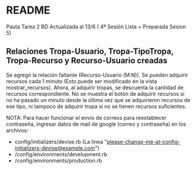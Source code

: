# README

Pauta Tarea 2 BD
Actualizada al 13/6 ( 4ª Sesión Lista + Preparada Sesion 5)

Relaciones Tropa-Usuario, Tropa-TipoTropa, Tropa-Recurso y Recurso-Usuario creadas
---------------------------------------------------------------------------
Se agregó la relación faltante (Recurso-Usuario (M:N)). Se pueden adquirir recursos cada 1 minuto (Esto puede ser modificado en la vista mostrar_recursos). Ahora, al adquirir tropas, se descuenta la cantidad de recursos correspondiente. No se muestra el botón de adquirir recursos si no ha pasado un minuto desde la última vez que se adquirieron recursos de ese tipo, ni tampoco de adquirir tropa si no se tienen recursos suficientes.


NOTA: Para hacer funcionar el envío de correos para reestablecer contraseña, ingresar datos de mail de google (correo y contraseña) en los archivos:

* config/initializers/devise.rb (La linea "please-change-me-at-config-initializers-devise@example.com")
* /config/environments/development.rb
* /config/environments/production.rb
